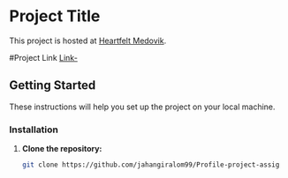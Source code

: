 # Project Title

This project is hosted at [Heartfelt Medovik](https://heartfelt-medovik-ceea4b.netlify.app/).

#Project Link [Link-](https://heartfelt-medovik-ceea4b.netlify.app/)

## Getting Started

These instructions will help you set up the project on your local machine.


### Installation

1. **Clone the repository:**

   ```bash
   git clone https://github.com/jahangiralom99/Profile-project-assig
